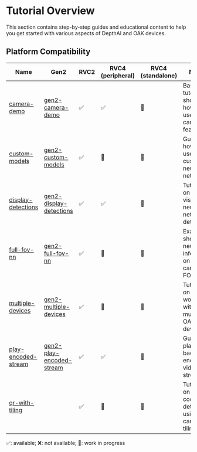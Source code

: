 # Tutorial Overview

This section contains step-by-step guides and educational content to help you get started with various aspects of DepthAI and OAK devices.

## Platform Compatibility

| Name                                        | Gen2                                                                                                            | RVC2 | RVC4 (peripheral) | RVC4 (standalone) | Notes                                                 |
| ------------------------------------------- | --------------------------------------------------------------------------------------------------------------- | ---- | ----------------- | ----------------- | ----------------------------------------------------- |
| [camera-demo](camera-demo/)                 | [gen2-camera-demo](https://github.com/luxonis/depthai-experiments/tree/master/gen2-camera-demo)                 | ✅   | ✅                | 🚧                | Basic tutorial showing how to use the camera features |
| [custom-models](custom-models/)             | [gen2-custom-models](https://github.com/luxonis/depthai-experiments/tree/master/gen2-custom-models)             | ✅   | 🚧                | 🚧                | Guide on how to use custom neural networks            |
| [display-detections](display-detections/)   | [gen2-display-detections](https://github.com/luxonis/depthai-experiments/tree/master/gen2-display-detections)   | ✅   | ✅                | 🚧                | Tutorial on visualizing neural network detections     |
| [full-fov-nn](full-fov-nn/)                 | [gen2-full-fov-nn](https://github.com/luxonis/depthai-experiments/tree/master/gen2-full-fov-nn)                 | ✅   | 🚧                | 🚧                | Example showing neural inference on full camera FOV   |
| [multiple-devices](multiple-devices/)       | [gen2-multiple-devices](https://github.com/luxonis/depthai-experiments/tree/master/gen2-multiple-devices)       | ✅   | 🚧                | 🚧                | Tutorial on working with multiple OAK devices         |
| [play-encoded-stream](play-encoded-stream/) | [gen2-play-encoded-stream](https://github.com/luxonis/depthai-experiments/tree/master/gen2-play-encoded-stream) | ✅   | ✅                | 🚧                | Guide on playing back encoded video streams           |
| [qr-with-tiling](qr-with-tiling/)           |                                                                                                                 | ✅   | 🚧                | 🚧                | Tutorial on QR code detection using camera tiling     |

✅: available; ❌: not available; 🚧: work in progress
